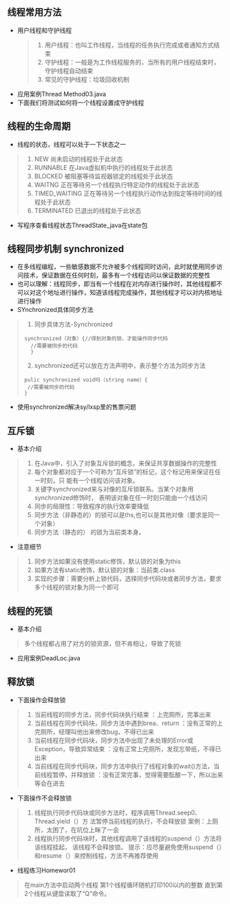 ## 线程常用方法
* 用户线程和守护线程
  > 1. 用户线程：也叫工作线程，当线程的任务执行完成或者通知方式结束
  > 2. 守护线程：一般是为工作线程服务的，当所有的用户线程结束时，守护线程自动结束
  > 3. 常见的守护线程：垃圾回收机制
* 应用案例Thread Method03.java
* 下面我们将测试如何将一个线程设置成守护线程
## 线程的生命周期
* 线程的状态，线程可以处于一下状态之一
> 1. NEW
>   尚未启动的线程处于此状态
> 2. RUNNABLE
>   在Java虚拟机中执行的线程处于此状态
> 3. BLOCKED
>   被阻塞等待监视器锁定的线程处于此状态
> 4. WAITNG
>   正在等待另一个线程执行特定动作的线程处于此状态
> 5. TIMED_WAITING
>   正在等待另一个线程执行动作达到指定等待时间的线程处于此状态
> 6. TERMINATED
>   已退出的线程处于此状态
* 写程序查看线程状态ThreadState_java在state包
## 线程同步机制 synchronized
* 在多线程编程，一些敏感数据不允许被多个线程同时访问，此时就使用同步访问技术，保证数据在任何时刻，最多有一个线程访问以保证数据的完整性
* 也可以理解：线程同步，即当有一个线程在对内存进行操作时，其他线程都不可以对这个地址进行操作，知道该线程完成操作，其他线程才可以对内核地址进行操作
* SYnchronized具体同步方法
>  1. 同步具体方法-Synchronized
> ```
> synchronized（对象）{//得到对象的锁，才能操作同步代码
>   //需要被同步的代码
>   }
> ```
> 2. synchronized还可以放在方法声明中，表示整个方法为同步方法
> ```
> pulic synchronized void吗（string name）{
>  //需要被同步的代码
> }
> ```
* 使用synchronized解决sy/lxsp里的售票问题
## 互斥锁
* 基本介绍
 > 1.  在Java中，引入了对象互斥锁的概念，来保证共享数据操作的完整性
 > 2. 每个对象都对应于一个可称为“互斥锁”的标记，这个标记用来保证在任一时刻，只
能有一个线程访问该对象。
> 3. 关键字synchronized来与对像的互斥锁联系。当某个对象用synchronized修饰时，
表明该对象在任一时刻只能由一个线访问
> 4. 同步的局限性：导致程序的执行效率要降低
> 5. 同步方法（非静态的）的锁可以是ths,也可以是其他对像（要求是同一个对象）
> 6. 同步方法（静态的）
的锁为当前类本身。
* 注意细节
> 1. 同步方法如果没有使用static修饰，默认锁的对象为this
> 2. 如果方法有static修饰，默认锁的对象：当前类.class
> 3. 实现的步骤：需要分析上锁代码，选择同步代码块或者同步方法，要求多个线程的锁对象为同一个即可
## 线程的死锁
* 基本介绍
 > 多个线程都占用了对方的锁资源，但不肯相让，导致了死锁
* 应用案例DeadLoc.java
## 释放锁
* 下面操作会释放锁
 > 1. 当前线程的同步方法，同步代码块执行结束
 >  ：上完厕所，完事出来
 > 2. 当前线程在同步代码块，同步方法中遇到brea、return
 >  ：没有正常的上完厕所，经理叫他出来修改bug，不得已出来
 > 3. 当前线程在同步代码块，同步方法中出现了未处理的Error或Exception，导致异常结束
 >  ：没有正常上完厕所，发现忘带纸，不得已出来
 > 4. 当前线程在同步代码块，同步方法中执行了线程对象的wait()方法，当前线程暂停，并释放锁
 >  ：没有正常完事，觉得需要酝酿一下，所以出来等会在进去
 * 下面操作不会释放锁
 > 1. 线程执行同步代码块或同步方法时，程序调用Thread.seep0、Thread.yield（）方
 法暂停当前线程的执行，不会释放锁
 案例：上厕所，太困了，在坑位上眯了一会
 > 2. 线程执行同步代码块时，其他线程调用了该线程的suspend（）方法将该线程挂起，
      该线程不会释放锁。
      提示：应尽量避免使用suspend（）和resume（）来控制线程，方法不再推荐使用
 * 线程练习Homewor01
 > 在main方法中启动两个线程
> 第1个线程循环随机打印100以内的整数
> 直到第2个线程从键盘读取了“Q”命令。